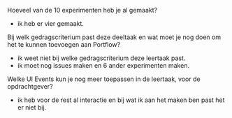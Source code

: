 Hoeveel van de 10 experimenten heb je al gemaakt?
- ik heb er vier gemaakt. 

Bij welk gedragscriterium past deze deeltaak en wat moet je nog doen om het te kunnen toevoegen aan Portflow?
- ik weet niet bij welke gedragscriterium deze leertaak past. 
- ik moet nog issues maken en 6 ander experimenten maken.

Welke UI Events kun je nog meer toepassen in de leertaak, voor de opdrachtgever?
- ik heb voor de rest al interactie en bij wat ik aan het maken ben past het er niet bij.

